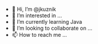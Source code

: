 - 👋 Hi, I’m @jkuznik
- 👀 I’m interested in ...
- 🌱 I’m currently learning Java
- 💞️ I’m looking to collaborate on ...
- 📫 How to reach me ...

<!---
jkuznik/jkuznik is a ✨ special ✨ repository because its `README.md` (this file) appears on your GitHub profile.
You can click the Preview link to take a look at your changes.
--->
